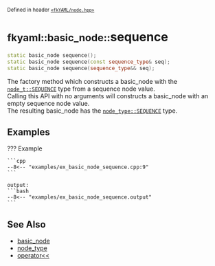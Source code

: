 <small>Defined in header [`<fkYAML/node.hpp>`](https://github.com/fktn-k/fkYAML/blob/develop/include/fkYAML/node.hpp)</small>

# <small>fkyaml::basic_node::</small>sequence

```cpp
static basic_node sequence();
static basic_node sequence(const sequence_type& seq);
static basic_node sequence(sequence_type&& seq);
```

The factory method which constructs a basic_node with the [`node_t::SEQUENCE`](node_t.md) type from a sequence node value.  
Calling this API with no arguments will constructs a basic_node with an empty sequence node value.  
The resulting basic_node has the [`node_type::SEQUENCE`](../node_type.md) type.  

## **Examples**

??? Example

    ```cpp
    --8<-- "examples/ex_basic_node_sequence.cpp:9"
    ```

    output:
    ```bash
    --8<-- "examples/ex_basic_node_sequence.output"
    ```

## **See Also**

* [basic_node](index.md)
* [node_type](../node_type.md)
* [operator<<](insertion_operator.md)
